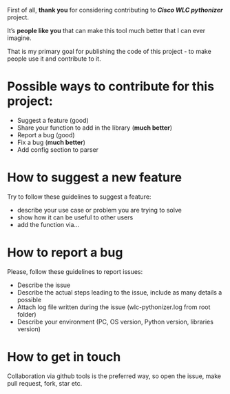 First of all, **thank you** for considering contributing to **_Cisco WLC pythonizer_** project. 

It’s **people like you** that can make this tool much better that I can ever imagine. 

That is my primary goal for publishing the code of this project - to make people use it and contribute to it.

# Possible ways to contribute for this project:
* Suggest a feature (good)
* Share your function to add in the library (**much better**)
* Report a bug (good)
* Fix a bug (**much better**)
* Add config section to parser

# How to suggest a new feature
Try to follow these guidelines to suggest a feature:
* describe your use case or problem you are trying to solve
* show how it can be useful to other users
* add the function via...

# How to report a bug  
Please, follow these guidelines to report issues:
* Describe the issue
* Describe the actual steps leading to the issue, include as many details a possible
* Attach log file written during the issue (wlc-pythonizer.log from root folder)
* Describe your environment (PC, OS version, Python version, libraries version)

# How to get in touch
Collaboration via github tools is the preferred way, so open the issue, make pull request, fork, star etc.